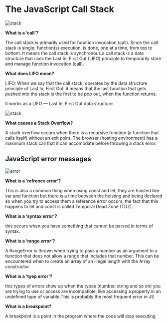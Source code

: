 # The JavaScript Call Stack

![stack](https://cdn-media-1.freecodecamp.org/images/QgR2uIk7tW0YNz0Xm8g0jAPeRFI0e4sCejsv)

**What is a ‘call’?**

The call stack is primarily used for function invocation (call). Since the call stack is single, function(s) execution, is done, one at a time, from top to bottom. It means the call stack is synchronous.a call stack is a data structure that uses the Last In, First Out (LIFO) principle to temporarily store and manage function invocation (call).




**What does LIFO mean?**

LIFO: When we say that the call stack, operates by the data structure principle of Last In, First Out, it means that the last function that gets pushed into the stack is the first to be pop out, when the function returns.


 It works as a LIFO — Last In, First Out data structure.

![stack](https://www.codeproject.com/KB/mcpp/5256936/stack.png)

**What causes a Stack Overflow?**

A stack overflow occurs when there is a recursive function (a function that calls itself) without an exit point. The browser (hosting environment) has a maximum stack call that it can accomodate before throwing a stack error.

## JavaScript error messages

![error](https://miro.medium.com/max/1000/1*LHpmsxV3f2znpxhuAFuIqA.png)

**What is a ‘refrence error’?**

This is also a common thing when using const and let, they are hoisted like var and function but there is a time between the hoisting and being declared so when you try to access them a reference error occurs, the fact that this happens to let and const is called Temporal Dead Zone (TDZ).


**What is a ‘syntax error’?**

this occurs when you have something that cannot be parsed in terms of syntax.

**What is a ‘range error’?**

A RangeError is thrown when trying to pass a number as an argument to a function that does not allow a range that includes that number. This can be encountered when to create an array of an illegal length with the Array constructor

**What is a ‘tyep error’?**

this types of errors show up when the types (number, string and so on) you are trying to use or access are incompatible, like accessing a property in an undefined type of variable.This is probably the most frequent error in JS

**What is a breakpoint?**

 A breakpoint is a point in the program where the code will stop executing

